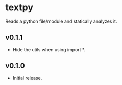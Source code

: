 # textpy
Reads a python file/module and statically analyzes it.

## v0.1.1
* Hide the utils when using import *.

## v0.1.0
* Initial release.
